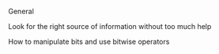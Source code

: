 General

Look for the right source of information without too much help

How to manipulate bits and use bitwise operators